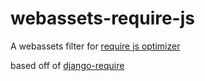 webassets-require-js
====================

A webassets filter for [require js optimizer](http://requirejs.org/docs/optimization.html) 

based off of [django-require](https://github.com/etianen/django-require)
